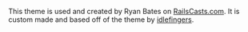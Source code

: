 This theme is used and created by Ryan Bates on [RailsCasts.com][railscasts]. It is custom made and based off of the theme by [idlefingers][idlefingers].

[railscasts]: http://railscasts.com
[idlefingers]: http://fluidsyntax.com/blog/articles/idlefingers-textmate-theme
